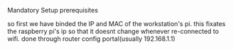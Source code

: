 
Mandatory Setup prerequisites

so first we have binded the IP and MAC of the workstation's pi. this fixates the raspberry pi's ip so that it doesnt change whenever re-connected to wifi. done through router config portal(usually 192.168.1.1)

